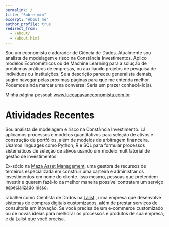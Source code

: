 ```yaml
---
permalink: /
title: "Sobre mim"
excerpt: "About me"
author_profile: true
redirect_from: 
  - /about/
  - /about.html
---
```


Sou um economista e adorador de Ciência de Dados. Atualmente sou analista de modelagem e risco na Constância Investimentos. Aplico modelos Econométricos ou de Machine Learning para a solução de problemas práticos de empresas, ou auxiliando projetos de pesquisa de indivíduos ou instituições. Se a descrição pareceu generalista demais, sugiro navegar pelas próximas páginas para que me entenda melhor. Podemos ainda marcar uma conversa! Seria um prazer conhecê-lo(a).

Minha página pessoal: <a href="https://www.luccapavaneconomista.com.br/" target="_blank">www.luccapavaneconomista.com.br</a>

Atividades Recentes
======
Sou analista de modelagem e risco na Constância Investimento. Lá aplicamos processos e modelos quantitativos para seleção de ativos e construção de portfólios, além de modelos de arbitragem financeira. Usamos linguages como Python, R e SQL para formular processos sistemáticos de seleção de ativos usando um modelo multifatorial de gestão de investimentos.

Ex-sócio na <a href="https://mazainvest.com.br/" target="_blank">Maza Asset Management</a>, uma gestora de recursos de terceiros especializada em construir uma carteira e administrar os investimentos em nome do cliente. Isso mesmo, pessoas que pretendem investir e querem fazê-lo da melhor maneira possível contratam um serviço especializado nisso.

rabalhei como Cientista de Dados na <a href="https://lalist.com.br/" target="_blank">Lalist</a> , uma empresa que desenvolve sistemas de compras digitais customizados, além de prestar serviços de consultoria em inovação. Se você precisa de um e-commerce customizado ou de novas ideias para melhorar os processos e produtos de sua empresa, é da Lalist que você precisa.
